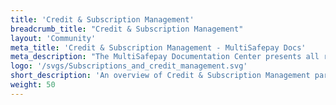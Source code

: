 ```yaml
---
title: 'Credit & Subscription Management'
breadcrumb_title: "Credit & Subscription Management"
layout: 'Community'
meta_title: 'Credit & Subscription Management - MultiSafepay Docs'
meta_description: "The MultiSafepay Documentation Center presents all relevant information about our Plugins and API. You can also find support pages for payment methods, tools and general questions as well as the contact details of our Support and Integration Teams."
logo: '/svgs/Subscriptions_and_credit_management.svg'
short_description: 'An overview of Credit & Subscription Management partners.'
weight: 50
---
```

